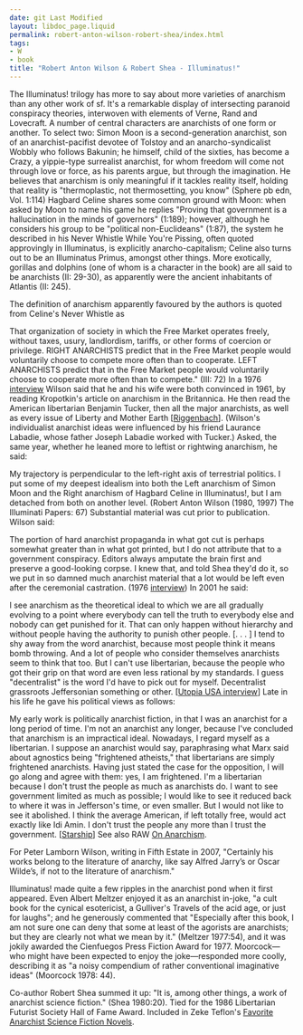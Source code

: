 ```yaml
---
date: git Last Modified
layout: libdoc_page.liquid
permalink: robert-anton-wilson-robert-shea/index.html
tags:
- W
- book
title: "Robert Anton Wilson & Robert Shea - Illuminatus!"
---
```


The Illuminatus! trilogy has more to say about more varieties of anarchism than any other work of sf. It's a remarkable display of intersecting paranoid conspiracy theories, interwoven with elements of Verne, Rand and Lovecraft. A number of central characters are anarchists of one form or another. To select two: Simon Moon is a second-generation anarchist, son of an anarchist-pacifist devotee of Tolstoy and an anarcho-syndicalist Wobbly who follows Bakunin; he himself, child of the sixties, has become a Crazy, a yippie-type surrealist anarchist, for whom freedom will come not through love or force, as his parents argue, but through the imagination.  He believes that anarchism is only meaningful if it tackles reality itself,  holding that reality is "thermoplastic, not thermosetting, you know" (Sphere pb  edn, Vol. 1:114) Hagbard Celine shares some common ground with Moon: when asked  by Moon to name his game he replies "Proving that government is a hallucination  in the minds of governors" (1:189); however, although he considers his group to  be "political non-Euclideans" (1:87), the system he described in his Never  Whistle While You're Pissing, often quoted approvingly in Illuminatus,  is explicitly anarcho-capitalism; Celine also turns out to be an Illuminatus Primus,  amongst other things. More exotically, gorillas and dolphins (one of whom is a  character in the book) are all said to be anarchists (II: 29-30), as apparently were the ancient inhabitants of Atlantis  (II: 245).

The definition of anarchism  apparently favoured by the authors is quoted from Celine's Never  Whistle as

That organization of society in which the Free  Market operates freely, without taxes, usury, landlordism, tariffs, or  other forms of coercion or privilege. RIGHT ANARCHISTS predict that in  the Free Market people would voluntarily choose to compete more often  than to cooperate. LEFT ANARCHISTS predict that in the Free Market  people would voluntarily choose to cooperate more often than to  compete." (III: 72)
In a 1976 <a href="http://clevelandokie.blogspot.com/2011/04/editors-note-this-interview-with-robert.html"> interview</a> Wilson said that he and his wife were both convinced in 1961, by  reading Kropotkin's article on anarchism in the Britannica. He then read  the American libertarian Benjamin Tucker, then all the major anarchists, as well as every issue of  Liberty and Mother Earth [<a href="http://mises.org/daily/5523/Robert-Anton-Wilson">Riggenbach</a>].  (Wilson's individualist anarchist ideas were influenced by his friend  Laurance Labadie, whose father Joseph Labadie worked with Tucker.) Asked, the same year, whether he leaned more to leftist or rightwing  anarchism, he said:

My trajectory is perpendicular to the left-right axis of  terrestrial politics. I put some of my deepest idealism into both the Left  anarchism of Simon Moon and the Right anarchism of Hagbard Celine in Illuminatus!, but I am detached from both on another level. (Robert  Anton Wilson (1980, 1997) The Illuminati Papers: 67)
Substantial material was cut prior to  publication. Wilson said:

The portion of hard anarchist propaganda in what  got cut is perhaps somewhat greater than in what got printed, but I do  not attribute that to a government conspiracy. Editors always amputate  the brain first and preserve a good-looking corpse. I knew that, and  told Shea they'd do it, so we put in so damned much anarchist material  that a lot would be left even after the ceremonial castration. (1976 <a href="http://clevelandokie.blogspot.com/2011/04/editors-note-this-interview-with-robert.html"> interview</a>)
In 2001 he said:

I see anarchism as the theoretical ideal to which we are  all gradually evolving to a point where everybody can tell the truth to  everybody else and nobody can get punished for it. That can only happen  without hierarchy and without people having the authority to punish other  people.
[. . . ] I tend to shy away from the word anarchist,  because most people think it means bomb throwing. And a lot of people who  consider themselves anarchists seem to think that too. But I can't use  libertarian, because the people who got their grip on that word are even  less rational by my standards. I guess "decentralist" is the word I'd have  to pick out for myself. Decentralist grassroots Jeffersonian something or  other. [<a href="http://www.deepleafproductions.com/wilsonlibrary/texts/raw-inter-utopia.html">Utopia  USA interview</a>]
Late in his life he gave his political views as follows:

My early work is politically anarchist fiction, in that I was  an anarchist for a long period of time. I'm not an anarchist any longer, because  I've concluded that anarchism is an impractical ideal. Nowadays, I regard myself  as a libertarian. I suppose an anarchist would say, paraphrasing what Marx said  about agnostics being "frightened atheists," that libertarians are simply  frightened anarchists. Having just stated the case for the opposition, I will go  along and agree with them: yes, I am frightened. I'm a libertarian because I  don't trust the people as much as anarchists do. I want to see government  limited as much as possible; I would like to see it reduced back to where it was  in Jefferson's time, or even smaller. But I would not like to see it abolished.  I think the average American, if left totally free, would act exactly like Idi  Amin. I don't trust the people any more than I trust the government. [<a href="http://www.rawilsonfans.com/articles/Starship.htm">Starship</a>]
See also RAW <a href="https://www.youtube.com/watch?v=Yc_0U3dYjOg">On Anarchism</a>.

For Peter Lamborn Wilson, writing in   Fifth Estate in 2007, "Certainly his works belong to the  literature of anarchy, like say Alfred Jarry’s or Oscar Wilde’s, if not  to the literature of anarchism."

 Illuminatus! made quite a few ripples in the anarchist pond when it first appeared. Even Albert Meltzer enjoyed it as an anarchist in-joke,  "a cult book for the cynical esotericist, a Gulliver's Travels of the acid age, or just for laughs";  and he generously commented that "Especially after this book, I am not sure one  can deny that some at least of the agorists are anarchists; but they are clearly  not what we mean by it." (Meltzer 1977:54), and it was jokily awarded the Cienfuegos Press Fiction Award for 1977. Moorcock—who might have been expected to enjoy the joke—responded more coolly, describing it as  "a noisy compendium of rather conventional imaginative ideas" (Moorcock 1978: 44).

Co-author Robert Shea summed it up: "It is, among other things, a work of anarchist science fiction."  (Shea 1980:20). Tied for the 1986 Libertarian Futurist Society Hall of Fame Award.  Included in Zeke Teflon's <a href="http://seesharppress.wordpress.com/2013/10/24/anarchist-science-fiction-favorite-novels/"> Favorite Anarchist Science Fiction Novels</a>.
